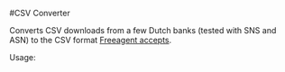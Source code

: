 #CSV Converter

Converts CSV downloads from a few Dutch banks (tested with SNS and ASN) to the CSV format [Freeagent accepts](http://www.freeagent.com/support/kb/banking/file-format-for-bank-upload-csv).

Usage:

````csvconverger.js *.csv